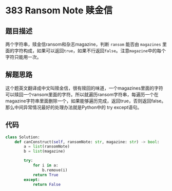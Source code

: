 # 383 Ransom Note 赎金信
## 题目描述
两个字符串，赎金信ransom和杂志magazine，判断 `ransom` 能否由 `magazines` 里面的字符构成，如果可以返回`true`，如果不行返回`false`。注意`magazine`中的每个字符只能用一次。

## 解题思路
这个题英文翻译成中文叫赎金信，很有赎回的味道，一个magazines里面的字符可以赎回一个ransom里面的字符。所以就遍历ransom字符串，每遍历一个在magazine字符串里面删除一个，如果能够遍历完成，返回true，否则返回false。那么中间异常情况最好的处理办法就是Python中的 try except语句。

## 代码

```python
class Solution:
    def canConstruct(self, ransomNote: str, magazine: str) -> bool:
        a = list(ransomNote)
        b = list(magazine)

        try:
            for i in a:
                b.remove(i)
            return True
        except:
            return False
```


